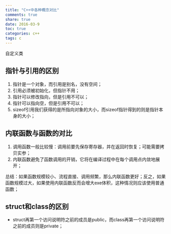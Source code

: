 ```yaml
---
title: "C++中各种概念对比"
comments: true
share: true
date: 2016-03-9
toc: true
categories: c++
tags: c
---
```


自定义类

## 指针与引用的区别

1. 指针是一个对象，而引用是别名，没有空间；
2. 引用必须被初始化，但指针不用；
3. 指针可以修改指向，但是引用不可以；
4. 指针可以指向空，但是引用不可以；
5. sizeof引用我们获得的是所指向对象的大小，而sizeof指针得到的则是指针本身的大小；

## 内联函数与函数的对比

1. 调用函数一般比较慢：调用前要先保存寄存器，并在返回时恢复；可能需要拷贝实参；
2. 内联函数避免了函数调用的开销，它将在编译过程中在每个调用点内敛地展开；

总结：如果函数规模较小、流程直接、调用频繁，那么内联函数更好；反之，如果函数规模过大，如果使用内联函数反而会增大exe体积，这种情况则应该使用普通函数；

## struct和class的区别

* struct再第一个访问说明符之前的成员是public，而class再第一个访问说明符之前的成员则是private；
